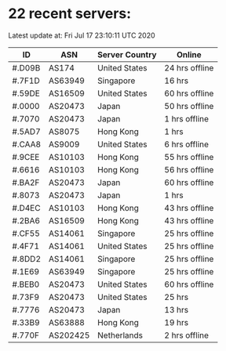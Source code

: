 # 22 recent servers:

Latest update at: Fri Jul 17 23:10:11 UTC 2020

| ID | ASN | Server Country | Online |
| -- | --- | -------------- | ------ |
| #.D09B | AS174 | United States | 24 hrs offline |
| #.7F1D | AS63949 | Singapore | 16 hrs |
| #.59DE | AS16509 | United States | 60 hrs offline |
| #.0000 | AS20473 | Japan | 50 hrs offline |
| #.7070 | AS20473 | Japan | 1 hrs offline |
| #.5AD7 | AS8075 | Hong Kong | 1 hrs |
| #.CAA8 | AS9009 | United States | 6 hrs offline |
| #.9CEE | AS10103 | Hong Kong | 55 hrs offline |
| #.6616 | AS10103 | Hong Kong | 56 hrs offline |
| #.BA2F | AS20473 | Japan | 60 hrs offline |
| #.8073 | AS20473 | Japan | 1 hrs |
| #.D4EC | AS10103 | Hong Kong | 43 hrs offline |
| #.2BA6 | AS16509 | Hong Kong | 43 hrs offline |
| #.CF55 | AS14061 | Singapore | 25 hrs offline |
| #.4F71 | AS14061 | United States | 25 hrs offline |
| #.8DD2 | AS14061 | Singapore | 25 hrs offline |
| #.1E69 | AS63949 | Singapore | 25 hrs offline |
| #.BEB0 | AS20473 | United States | 60 hrs offline |
| #.73F9 | AS20473 | United States | 25 hrs |
| #.7776 | AS20473 | Japan | 13 hrs |
| #.33B9 | AS63888 | Hong Kong | 19 hrs |
| #.770F | AS202425 | Netherlands | 2 hrs offline |

